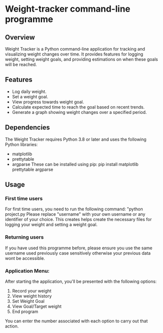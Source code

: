 # Weight-tracker command-line programme

## Overview
Weight Tracker is a Python command-line application for tracking and visualizing weight changes over time. It provides features for logging weight, setting weight goals, and providing estimations on when these goals will be reached.

## Features
- Log daily weight.
- Set a weight goal.
- View progress towards weight goal.
- Calculate expected time to reach the goal based on recent trends.
- Generate a graph showing weight changes over a specified period.

## Dependencies
The Weight Tracker requires Python 3.8 or later and uses the following Python libraries:
- matplotlib
- prettytable
- argparse
These can be installed using pip:
pip install matplotlib prettytable argparse

## Usage
### First time users
For first time users, you need to run the following command:
"python project.py <username>
Please replace "username" with your own username or any identifier of your choice. This creates helps create the necessary files for logging your weight and setting a weight goal.

### Returning users
If you have used this programme before, please ensure you use the same username used previously case sensitively otherwise your previous data wont be accessible.

### Application Menu:
After starting the application, you'll be presented with the following options:
1. Record your weight
2. View weight history
3. Set Weight Goal
4. View Goal/Target weight
5. End program

You can enter the number associated with each option to carry out that action.